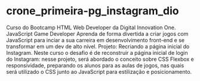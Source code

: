# crone_primeira-pg_instagram_dio
Curso do Bootcamp HTML Web Developer da Digital Innovation One.
JavaScript Game Developer
Aprenda de forma divertida a criar jogos com JavaScript para inciar a sua carreira em desenvolvimento front-end e se transformar em um dev de alto nível.
Projeto: Recriando a página inicial do Instagram.
Neste curso o desafio é de reconstruir a página inicial de login do Instagram: nesse projeto, será abordado o conceito sobre CSS Flexbox e responsividade, preparando os alunos para as aulas de jogos, nas quais será utilizado o CSS junto ao JavaScript para estilização e posicionamento.
